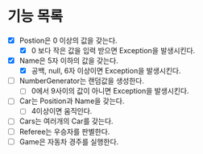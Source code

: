 # 기능 목록

- [x] Postion은 0 이상의 값을 갖는다.
  - [x] 0 보다 작은 값을 입력 받으면 Exception을 발생시킨다.
- [x] Name은 5자 이하의 값을 갖는다.
  - [x] 공백, null, 6자 이상이면 Exception을 발생시킨다.
- [ ] NumberGenerator는 랜덤값을 생성한다.
  - [ ] 0에서 9사이의 값이 아니면 Exception을 발생시킨다.
- [ ] Car는 Position과 Name을 갖는다.
  - [ ] 4이상이면 움직인다.
- [ ] Cars는 여러개의 Car를 갖는다.
- [ ] Referee는 우승자를 판별한다.
- [ ] Game은 자동차 경주를 실행한다.